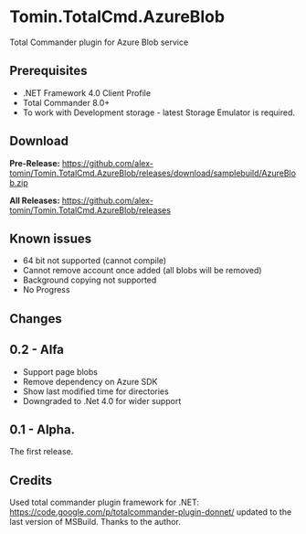 Tomin.TotalCmd.AzureBlob
========================

Total Commander plugin for Azure Blob service

Prerequisites
---------------
- .NET Framework 4.0 Client Profile
- Total Commander 8.0+
- To work with Development storage - latest Storage Emulator is required.

Download
---------------
**Pre-Release:**
https://github.com/alex-tomin/Tomin.TotalCmd.AzureBlob/releases/download/samplebuild/AzureBlob.zip

**All Releases:**
https://github.com/alex-tomin/Tomin.TotalCmd.AzureBlob/releases

Known issues
---------------
- 64 bit not supported (cannot compile)
- Cannot remove account once added (all blobs will be removed)
- Background copying not supported
- No Progress

Changes
---------------

## 0.2 - Alfa

- Support page blobs
- Remove dependency on Azure SDK
- Show last modified time for directories
- Downgraded to .Net 4.0 for wider support

## 0.1 - Alpha.
The first release.

Credits
---------------
Used total commander plugin framework for .NET: https://code.google.com/p/totalcommander-plugin-donnet/
updated to the last version of MSBuild. Thanks to the author.
